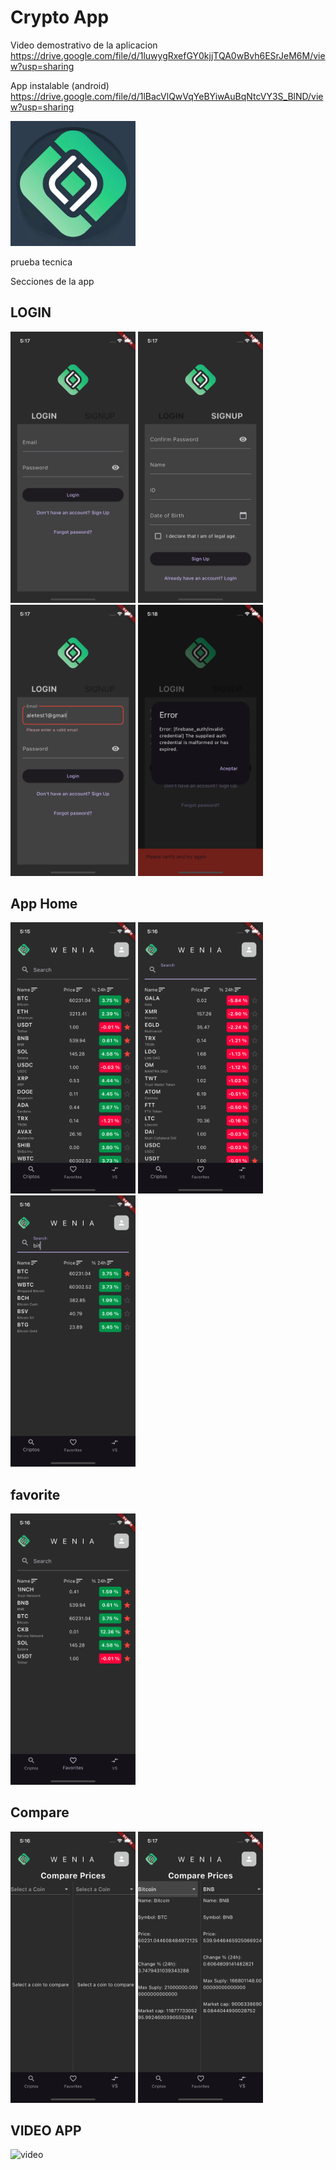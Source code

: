 
# Crypto App

Video demostrativo de la aplicacion
https://drive.google.com/file/d/1luwygRxefGY0kjjTQA0wBvh6ESrJeM6M/view?usp=sharing

App instalable (android)
https://drive.google.com/file/d/1lBacVlQwVqYeBYiwAuBqNtcVY3S_BlND/view?usp=sharing

<img src="assets/icons/iconoApp.png" alt="iconoApp" width="200">

prueba tecnica

Secciones de la app

## LOGIN

<img src="assets/imagesToReadme/login.png" alt="login" width="200">
<img src="assets/imagesToReadme/signup.png" alt="signup" width="200">
<img src="assets/imagesToReadme/validations.png" alt="validations" width="200">
<img src="assets/imagesToReadme/errormanage.png" alt="errormanage" width="200">

## App Home

<img src="assets/imagesToReadme/home.png" alt="home" width="200">
<img src="assets/imagesToReadme/filter.png" alt="filter" width="200">
<img src="assets/imagesToReadme/search.png" alt="search" width="200">

## favorite

<img src="assets/imagesToReadme/favorites.png" alt="favorites" width="200">

## Compare

<img src="assets/imagesToReadme/compare.png" alt="compare" width="200">
<img src="assets/imagesToReadme/compare2.png" alt="compare2" width="200">

## VIDEO APP

<img src="assets/imagesToReadme/video.mp4" alt="video" width="200">